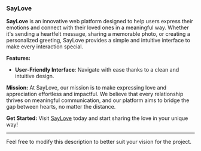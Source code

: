 
### SayLove

**SayLove** is an innovative web platform designed to help users express their emotions and connect with their loved ones in a meaningful way. Whether it's sending a heartfelt message, sharing a memorable photo, or creating a personalized greeting, SayLove provides a simple and intuitive interface to make every interaction special.

**Features:**
- **User-Friendly Interface**: Navigate with ease thanks to a clean and intuitive design.

**Mission:**
At SayLove, our mission is to make expressing love and appreciation effortless and impactful. We believe that every relationship thrives on meaningful communication, and our platform aims to bridge the gap between hearts, no matter the distance.

**Get Started:**
Visit [SayLove](https://saylove.netlify.app/) today and start sharing the love in your unique way!

---

Feel free to modify this description to better suit your vision for the project.
